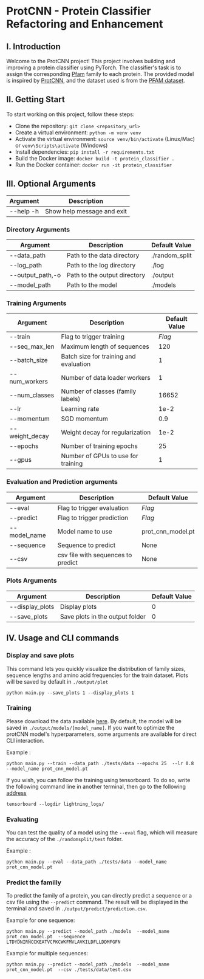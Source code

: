 # ProtCNN - Protein Classifier Refactoring and Enhancement

## I. Introduction

Welcome to the ProtCNN project! This project involves building and improving a protein classifier using PyTorch. The classifier's task is to assign the corresponding [Pfam](https://en.wikipedia.org/wiki/Pfam) family to each protein. The provided model is inspired by [ProtCNN](https://www.biorxiv.org/content/10.1101/626507v3.full), and the dataset used is from the [PFAM dataset](https://www.kaggle.com/datasets/googleai/pfam-seed-random-split).

## II. Getting Start

To start working on this project, follow these steps:

* Clone the repository: ```git clone <repository_url>```
* Create a virtual environment: ```python -m venv venv ```
* Activate the virtual environment: ```source venv/bin/activate``` (Linux/Mac) or ```venv\Scripts\activate``` (Windows)
* Install dependencies: ```pip install -r requirements.txt```
* Build the Docker image: ```docker build -t protein_classifier .```
* Run the Docker container: ```docker run -it protein_classifier```


## III. Optional Arguments


| Argument          | Description                      |
|-------------------|----------------------------------|
| --help -h         | Show help message and exit       |

### Directory Arguments

| Argument          | Description                      | Default Value       |
|-------------------|----------------------------------|---------------------|
| --data_path       | Path to the data directory       | ./random_split      |
| --log_path        | Path to the log directory        | ./log               |
| --output_path,-o  | Path to the output directory     | ./output            |
| --model_path      | Path to the model                | ./models            |


### Training Arguments

| Argument          | Description                                | Default Value       |
|-------------------|--------------------------------------------|---------------------|
| --train           | Flag to trigger training                   | _Flag_              |
| --seq_max_len     | Maximum length of sequences                | 120                 |
| --batch_size      | Batch size for training and evaluation     | 1                   |
| --num_workers     | Number of data loader workers              | 1                   |
| --num_classes     | Number of classes (family labels)          | 16652               |
| --lr              | Learning rate                              | 1e-2                |
| --momentum        | SGD momentum                               | 0.9                 |
| --weight_decay    | Weight decay for regularization            | 1e-2                |
| --epochs          | Number of training epochs                  | 25                  |
| --gpus            | Number of GPUs to use for training         | 1                   |

### Evaluation and Prediction arguments

| Argument          | Description                                | Default Value       |
|-------------------|--------------------------------------------|---------------------|
| --eval            | Flag to trigger evaluation                 | _Flag_              |
| --predict         | Flag to trigger prediction                 | _Flag_              |
| --model_name      | Model name to use                          | prot_cnn_model.pt   |
| --sequence        | Sequence to predict                        | None                |
| --csv             | csv file with sequences to predict         | None                |

### Plots Arguments

| Argument          | Description                                | Default Value       |
|-------------------|--------------------------------------------|---------------------|
| --display_plots   | Display plots                              | 0                   |
| --save_plots      | Save plots in the output folder            | 0                   |


## IV. Usage and CLI commands

### Display and save plots

This command lets you quickly visualize the distribution of family sizes, sequence lengths and amino acid frequencies for the train dataset. Plots will be saved by default in ```./output/plot```

```
python main.py --save_plots 1 --display_plots 1
```

### Training

Please download the data available [here](https://www.kaggle.com/datasets/googleai/pfam-seed-random-split). By default, the model will be saved in ``./output/models/[model_name]``. If you want to optimize the protCNN model's hyperparameters, some arguments are available for direct CLI interaction.

Example :

```
python main.py --train --data_path ./tests/data --epochs 25  --lr 0.8  --model_name prot_cnn_model.pt
```

If you wish, you can follow the training using tensorboard. To do so, write the following command line in another terminal, then go to the following [address](http://localhost:6006/)

```
tensorboard --logdir lightning_logs/
```

### Evaluating

You can test the quality of a model using the ``--eval`` flag, which will measure the accuracy of the ``./randomsplit/test`` folder.

Example :

```
python main.py --eval --data_path ./tests/data --model_name prot_cnn_model.pt
```

### Predict the familly 

To predict the family of a protein, you can directly predict a sequence or a csv file using the ``--predict`` command. The result will be displayed in the terminal and saved in ``./output/predict/prediction.csv``.


Example for one sequence:

```
python main.py --predict --model_path ./models  --model_name prot_cnn_model.pt  --sequence LTDYDNIRNCCKEATVCPKCWKFMVLAVKILDFLLDDMFGFN
```

Example for multiple sequences:

```
python main.py --predict --model_path ./models  --model_name prot_cnn_model.pt  --csv ./tests/data/test.csv
```